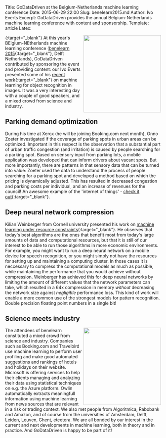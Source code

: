 Title: GoDataDriven at the Belgium-Netherlands machine learning conference
Date: 2015-06-29 22:00
Slug: benelearn2015.md
Author: Ivo Everts
Excerpt: GoDataDriven provides the annual Belgium-Netherlands machine learning conference with content and sponsorship.
Template: article
Latex:

[<img src="/static/images/benelearn_intro.jpg" width="250" align=right>](https://twitter.com/GoDataDriven/status/611896969297035265/photo/1){:target="_blank"}</a> At this year's BElgium-NEtherlands machine learning conference ([benelearn 2015](http://www.benelearn2015.nl){:target="_blank"}, Delft Netherlands), GoDataDriven contributed by sponsoring the event and providing content: our Ivo Everts presented some of his [recent work](http://ieeexplore.ieee.org/xpl/articleDetails.jsp?arnumber=6940256&matchBoolean=true&searchWithin%5B%5D=%22First+Name%22%3Aivo&searchWithin%5B%5D=%22Last+Name%22%3Aeverts&newsearch=true){:target="_blank"} on machine learning for object recognition in images. It was a very interesting day with a couple of good speakers, and a mixed crowd from science and industry.

## Parking demand optimization

During his time at Xerox (he will be joining Booking.com next month), Onno Zoeter investigated if the coverage of parking spots in urban areas can be optimized. Important in this respect is the observation that a substantial part of urban traffic congestion (and irritation) is caused by people searching for a parking spot. Based on sensory input from parking lots, a mobile application was developed that can inform drivers about vacant spots. But more importantly, there are patterns in that sensory data that can be turned into value: Zoeter used the data to understand the process of people searching for a parking spot and developed a method based on which the pricing is dynamically adjusted. This has resulted in decreased congestion and  parking costs per individual, and an increase of revenues for the council! An awesome example of the 'internet of things' - [check it out](https://www.youtube.com/watch?v=HQ4P2PJ5dXo){:target="_blank"}.

## Deep neural network compression

Kilian Weinberger from Cornell university presented his work on [machine learning under resource constraints](http://www.cse.wustl.edu/~kilian/research/budgeted/budgeted.html){:target="_blank"}. He observes that today's best algorithms are the ones that benefit most from today's large amounts of data and computational resources, but that it is still of our interest to be able to run those algorithms in more economic environments. For example, you might want to run a deep neural network on a mobile device for speech recognition, or you might simply not have the resources for setting up and maintaining a computing cluster. In those cases it is neccessary to compress the computational models as much as possible, while maintaining the performance that you would achieve without compression. Weinberger has achieved this for deep neural networks by limiting the amount of different values that the network parameters can take, which resulted in a 64x compression in memory <i>without</i> decreasing the network size against <i>negligible</i> performance loss. This kind of work will enable a more common use of the strongest models for pattern recognition. Double precision floating point numbers in a single bit!

## Science meets industry

<img src="/static/images/benelearn_out.jpg" width="250" align=right> The attendees of benelearn constituted a mixed crowd from science and industry. Companies such as Booking.com and Travelbird use machine learning to perform user profiling and make good automated suggestions and rankings of hotels and holidays on their website. Microsoft is offering services to help their clients managing and analyzing their data using statistical techniques on e.g. the Azure platform. Owlin automatically extracts meaningfull information using machine learning from news sources that are relevant in a risk or trading context. We also met people from Algoritmica, Rabobank and Amazon, and of course from the universities of Amsterdam, Delft, Leiden, Leuven, Ghent, etcetera. We are all bonded by our interest in the current and next developments in machine learning, both in theory and in practice. And GoDataDriven is happy to be part of it!